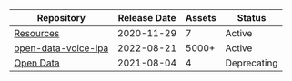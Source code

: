 <table>
<thead>
  <tr>
    <th>Repository</th>
    <th>Release Date</th>
    <th>Assets</th>
    <th>Status</th>
  </tr>
</thead>
<tbody>
<tr>
    <td>
      <a href="https://github.com/undertheseanlp/underthesea/releases/tag/resources">Resources</a>
    </td>
    <td>2020-11-29</td>
    <td>7</td>
    <td>Active</td>
  </tr>
  <tr>
    <td>
      <a href="https://github.com/undertheseanlp/underthesea/releases/tag/open-data-voice-ipa">open-data-voice-ipa</a>
    </td>
    <td>2022-08-21</td>
    <td>5000+</td>
    <td>Active</td>
  </tr>
  <tr>
    <td>
      <a href="https://github.com/undertheseanlp/underthesea/releases/tag/open-data">Open Data</a>
    </td>
    <td>2021-08-04</td>
    <td>4</td>
    <td>Deprecating</td>
  </tr>
</tbody>
</table>